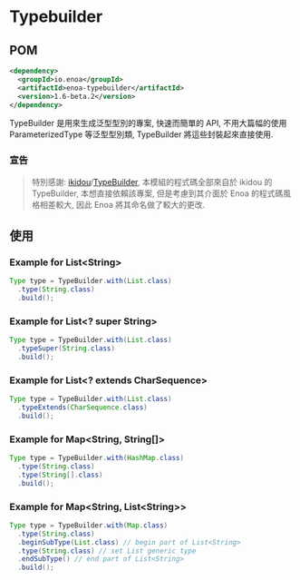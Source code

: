 

# Typebuilder

## POM

```xml
<dependency>
  <groupId>io.enoa</groupId>
  <artifactId>enoa-typebuilder</artifactId>
  <version>1.6-beta.2</version>
</dependency>
```

TypeBuilder 是用來生成泛型型別的專案, 快速而簡單的 API, 不用大篇幅的使用 ParameterizedType 等泛型型別類, TypeBuilder 將這些封裝起來直接使用.

### 宣告

> 特別感謝: [ikidou](https://github.com/ikidou)/[TypeBuilder](https://github.com/ikidou/TypeBuilder), 本模組的程式碼全部來自於 ikidou 的 TypeBuilder, 本想直接依賴該專案, 但是考慮到其介面於 Enoa 的程式碼風格相差較大, 因此 Enoa 將其命名做了較大的更改.

## 使用


### Example for List&lt;String&gt;

```java
Type type = TypeBuilder.with(List.class)
  .type(String.class)
  .build();
```

### Example for List&lt;? super String&gt;

```java
Type type = TypeBuilder.with(List.class)
  .typeSuper(String.class)
  .build();
```

### Example for List&lt;? extends CharSequence&gt;

```java
Type type = TypeBuilder.with(List.class)
  .typeExtends(CharSequence.class)
  .build();
```

### Example for Map&lt;String, String\[]&gt;

```java
Type type = TypeBuilder.with(HashMap.class)
  .type(String.class)
  .type(String[].class)
  .build();
```

### Example for Map&lt;String, List&lt;String&gt;&gt;

```java
Type type = TypeBuilder.with(Map.class)
  .type(String.class)
  .beginSubType(List.class) // begin part of List<String>
  .type(String.class) // set List generic type
  .endSubType() // end part of List<String>
  .build();
```



